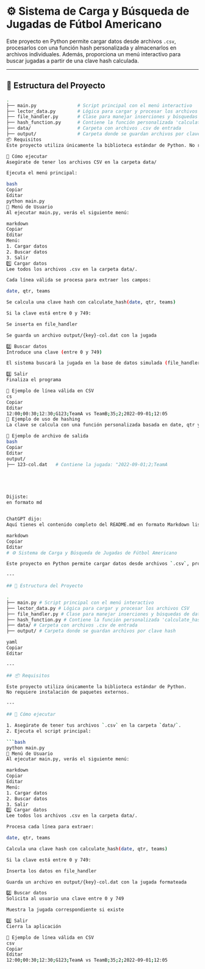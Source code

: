 # ⚙️ Sistema de Carga y Búsqueda de Jugadas de Fútbol Americano

Este proyecto en Python permite cargar datos desde archivos `.csv`, procesarlos con una función hash personalizada y almacenarlos en archivos individuales. Además, proporciona un menú interactivo para buscar jugadas a partir de una clave hash calculada.

---

## 📁 Estructura del Proyecto

```bash
.
├── main.py               # Script principal con el menú interactivo
├── lector_data.py        # Lógica para cargar y procesar los archivos CSV
├── file_handler.py       # Clase para manejar inserciones y búsquedas de datos
├── hash_function.py      # Contiene la función personalizada 'calculate_hash'
├── data/                 # Carpeta con archivos .csv de entrada
├── output/               # Carpeta donde se guardan archivos por clave hash
📦 Requisitos
Este proyecto utiliza únicamente la biblioteca estándar de Python. No requiere instalación de paquetes externos.

🚀 Cómo ejecutar
Asegúrate de tener los archivos CSV en la carpeta data/

Ejecuta el menú principal:

bash
Copiar
Editar
python main.py
🧭 Menú de Usuario
Al ejecutar main.py, verás el siguiente menú:

markdown
Copiar
Editar
Menú:
1. Cargar datos
2. Buscar datos
3. Salir
1️⃣ Cargar datos
Lee todos los archivos .csv en la carpeta data/.

Cada línea válida se procesa para extraer los campos:

date, qtr, teams

Se calcula una clave hash con calculate_hash(date, qtr, teams)

Si la clave está entre 0 y 749:

Se inserta en file_handler

Se guarda un archivo output/{key}-col.dat con la jugada

2️⃣ Buscar datos
Introduce una clave (entre 0 y 749)

El sistema buscará la jugada en la base de datos simulada (file_handler)

3️⃣ Salir
Finaliza el programa

🧪 Ejemplo de línea válida en CSV
cs
Copiar
Editar
12:00;00:30;12:30;G123;TeamA vs TeamB;35;2;2022-09-01;12:05
🔑 Ejemplo de uso de hashing
La clave se calcula con una función personalizada basada en date, qtr y teams. Asegúrate de que calculate_hash en hash_function.py devuelva un entero entre 0 y 749.

📂 Ejemplo de archivo de salida
bash
Copiar
Editar
output/
├── 123-col.dat   # Contiene la jugada: "2022-09-01;2;TeamA





Dijiste:
en formato md 


ChatGPT dijo:
Aquí tienes el contenido completo del README.md en formato Markdown listo para copiar y usar:

markdown
Copiar
Editar
# ⚙️ Sistema de Carga y Búsqueda de Jugadas de Fútbol Americano

Este proyecto en Python permite cargar datos desde archivos `.csv`, procesarlos con una función hash personalizada y almacenarlos en archivos individuales. Además, proporciona un menú interactivo para buscar jugadas a partir de una clave hash calculada.

---

## 📁 Estructura del Proyecto

.
├── main.py # Script principal con el menú interactivo
├── lector_data.py # Lógica para cargar y procesar los archivos CSV
├── file_handler.py # Clase para manejar inserciones y búsquedas de datos
├── hash_function.py # Contiene la función personalizada 'calculate_hash'
├── data/ # Carpeta con archivos .csv de entrada
├── output/ # Carpeta donde se guardan archivos por clave hash

yaml
Copiar
Editar

---

## 📦 Requisitos

Este proyecto utiliza únicamente la biblioteca estándar de Python.  
No requiere instalación de paquetes externos.

---

## 🚀 Cómo ejecutar

1. Asegúrate de tener tus archivos `.csv` en la carpeta `data/`.
2. Ejecuta el script principal:

```bash
python main.py
🧭 Menú de Usuario
Al ejecutar main.py, verás el siguiente menú:

markdown
Copiar
Editar
Menú:
1. Cargar datos
2. Buscar datos
3. Salir
1️⃣ Cargar datos
Lee todos los archivos .csv en la carpeta data/.

Procesa cada línea para extraer:

date, qtr, teams

Calcula una clave hash con calculate_hash(date, qtr, teams)

Si la clave está entre 0 y 749:

Inserta los datos en file_handler

Guarda un archivo en output/{key}-col.dat con la jugada formateada

2️⃣ Buscar datos
Solicita al usuario una clave entre 0 y 749

Muestra la jugada correspondiente si existe

3️⃣ Salir
Cierra la aplicación

🧪 Ejemplo de línea válida en CSV
csv
Copiar
Editar
12:00;00:30;12:30;G123;TeamA vs TeamB;35;2;2022-09-01;12:05
